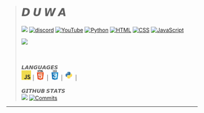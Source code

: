 > # **𝘿 𝙐 𝙒 𝘼**<br>
> [![](https://komarev.com/ghpvc/?username=0xDuwa)](https://www.youtube.com/channel/UC87zw_Q2vQXvLtkJj-y9nFg)
> [![discord](https://discord.com/api/guilds/267624335836053506/widget.png)](discord.gg/duwa)
> [![YouTube](https://img.shields.io/badge/-D%20U%20W%20A%20-000000?style=flat&logo=youtube)](https://www.youtube.com/channel/UC87zw_Q2vQXvLtkJj-y9nFg)
> [![Python](https://img.shields.io/badge/-Python-000000?style=flat&logo=python)](https://www.youtube.com/channel/UC87zw_Q2vQXvLtkJj-y9nFg)
> [![HTML](https://img.shields.io/badge/-HTML-000000?style=flat&logo=html5)](https://www.youtube.com/channel/UC87zw_Q2vQXvLtkJj-y9nFg)
> [![CSS](https://img.shields.io/badge/-CSS-000000?style=flat&logo=css3)](https://www.youtube.com/channel/UC87zw_Q2vQXvLtkJj-y9nFg)
> [![JavaScript](https://img.shields.io/badge/-JavaScript-000000?style=flat&logo=JavaScript)](https://www.youtube.com/channel/UC87zw_Q2vQXvLtkJj-y9nFg)
>
></p>
>
>  <a href="https://github.com/0xDuwa">
>    <img src="https://lanyard.cnrad.dev/api/186882442450173952"/>
>     </a> 
>  
>
><br><br>
> 	<b>𝙇𝘼𝙉𝙂𝙐𝘼𝙂𝙀𝙎</b>
>	<br>
>	<code><img height="25" src="https://raw.githubusercontent.com/github/explore/80688e429a7d4ef2fca1e82350fe8e3517d3494d/topics/javascript/javascript.png"></code>&nbsp;|
>	<code><img height="25" src="https://raw.githubusercontent.com/github/explore/80688e429a7d4ef2fca1e82350fe8e3517d3494d/topics/html/html.png"></code>&nbsp;|
>	<code><img height="25" src="https://raw.githubusercontent.com/github/explore/80688e429a7d4ef2fca1e82350fe8e3517d3494d/topics/css/css.png"></code>&nbsp;|
>	<code><img height="25" src="https://raw.githubusercontent.com/github/explore/80688e429a7d4ef2fca1e82350fe8e3517d3494d/topics/python/python.png"></code>&nbsp;|
>	<br><br>
>	<b>𝙂𝙄𝙏𝙃𝙐𝘽 𝙎𝙏𝘼𝙏𝙎</b><br>
> [![](https://github-readme-stats.vercel.app/api/top-langs?username=0xDuwa&layout=compact&langs_count=8&theme=midnight-purple)](https://www.youtube.com/channel/UC830rjP727c4fFZ0hX_cKww)
[![Commits](https://github-readme-stats.vercel.app/api?username=0xDuwa&include_all_commits=true&count_private=true&show_icons=true&theme=midnight-purple)](https://www.youtube.com/channel/UC830rjP727c4fFZ0hX_cKww)<br>
>

---  
